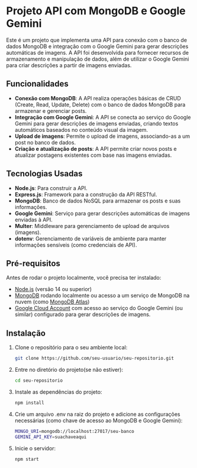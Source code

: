 # Projeto API com MongoDB e Google Gemini

Este é um projeto que implementa uma API para conexão com o banco de dados MongoDB e integração com o Google Gemini para gerar descrições automáticas de imagens. A API foi desenvolvida para fornecer recursos de armazenamento e manipulação de dados, além de utilizar o Google Gemini para criar descrições a partir de imagens enviadas.

## Funcionalidades

- **Conexão com MongoDB**: A API realiza operações básicas de CRUD (Create, Read, Update, Delete) com o banco de dados MongoDB para armazenar e gerenciar posts.
- **Integração com Google Gemini**: A API se conecta ao serviço do Google Gemini para gerar descrições de imagens enviadas, criando textos automáticos baseados no conteúdo visual da imagem.
- **Upload de imagens**: Permite o upload de imagens, associando-as a um post no banco de dados.
- **Criação e atualização de posts**: A API permite criar novos posts e atualizar postagens existentes com base nas imagens enviadas.

## Tecnologias Usadas

- **Node.js**: Para construir a API.
- **Express.js**: Framework para a construção da API RESTful.
- **MongoDB**: Banco de dados NoSQL para armazenar os posts e suas informações.
- **Google Gemini**: Serviço para gerar descrições automáticas de imagens enviadas à API.
- **Multer**: Middleware para gerenciamento de upload de arquivos (imagens).
- **dotenv**: Gerenciamento de variáveis de ambiente para manter informações sensíveis (como credenciais de API).

## Pré-requisitos

Antes de rodar o projeto localmente, você precisa ter instalado:

- [Node.js](https://nodejs.org/) (versão 14 ou superior)
- [MongoDB](https://www.mongodb.com/) rodando localmente ou acesso a um serviço de MongoDB na nuvem (como [MongoDB Atlas](https://www.mongodb.com/cloud/atlas))
- [Google Cloud Account](https://cloud.google.com/) com acesso ao serviço do Google Gemini (ou similar) configurado para gerar descrições de imagens.

## Instalação

1. Clone o repositório para o seu ambiente local:
   ```bash
   git clone https://github.com/seu-usuario/seu-repositorio.git

2. Entre no diretório do projeto(se não estiver):
   ```bash
   cd seu-repositorio

3. Instale as dependências do projeto:
   ```bash
   npm install

4. Crie um arquivo .env na raiz do projeto e adicione as configurações necessárias (como chave de acesso ao MongoDB e Google Gemini):
   ```bash
   MONGO_URI=mongodb://localhost:27017/seu-banco
   GEMINI_API_KEY=suachaveaqui                                  
   
5. Inicie o servidor:
   ```bash
   npm start
